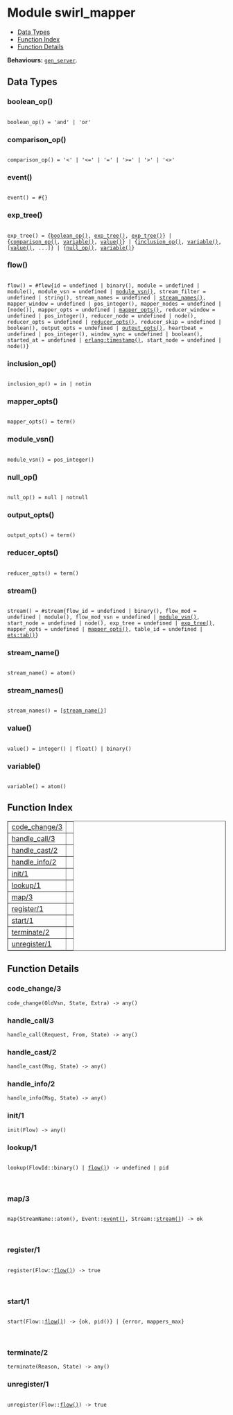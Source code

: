 

# Module swirl_mapper #
* [Data Types](#types)
* [Function Index](#index)
* [Function Details](#functions)

__Behaviours:__ [`gen_server`](gen_server.md).

<a name="types"></a>

## Data Types ##




### <a name="type-boolean_op">boolean_op()</a> ###


<pre><code>
boolean_op() = 'and' | 'or'
</code></pre>




### <a name="type-comparison_op">comparison_op()</a> ###


<pre><code>
comparison_op() = '&lt;' | '&lt;=' | '=' | '&gt;=' | '&gt;' | '&lt;&gt;'
</code></pre>




### <a name="type-event">event()</a> ###


<pre><code>
event() = #{}
</code></pre>




### <a name="type-exp_tree">exp_tree()</a> ###


<pre><code>
exp_tree() = {<a href="#type-boolean_op">boolean_op()</a>, <a href="#type-exp_tree">exp_tree()</a>, <a href="#type-exp_tree">exp_tree()</a>} | {<a href="#type-comparison_op">comparison_op()</a>, <a href="#type-variable">variable()</a>, <a href="#type-value">value()</a>} | {<a href="#type-inclusion_op">inclusion_op()</a>, <a href="#type-variable">variable()</a>, [<a href="#type-value">value()</a>, ...]} | {<a href="#type-null_op">null_op()</a>, <a href="#type-variable">variable()</a>}
</code></pre>




### <a name="type-flow">flow()</a> ###


<pre><code>
flow() = #flow{id = undefined | binary(), module = undefined | module(), module_vsn = undefined | <a href="#type-module_vsn">module_vsn()</a>, stream_filter = undefined | string(), stream_names = undefined | <a href="#type-stream_names">stream_names()</a>, mapper_window = undefined | pos_integer(), mapper_nodes = undefined | [node()], mapper_opts = undefined | <a href="#type-mapper_opts">mapper_opts()</a>, reducer_window = undefined | pos_integer(), reducer_node = undefined | node(), reducer_opts = undefined | <a href="#type-reducer_opts">reducer_opts()</a>, reducer_skip = undefined | boolean(), output_opts = undefined | <a href="#type-output_opts">output_opts()</a>, heartbeat = undefined | pos_integer(), window_sync = undefined | boolean(), started_at = undefined | <a href="erlang.md#type-timestamp">erlang:timestamp()</a>, start_node = undefined | node()}
</code></pre>




### <a name="type-inclusion_op">inclusion_op()</a> ###


<pre><code>
inclusion_op() = in | notin
</code></pre>




### <a name="type-mapper_opts">mapper_opts()</a> ###


<pre><code>
mapper_opts() = term()
</code></pre>




### <a name="type-module_vsn">module_vsn()</a> ###


<pre><code>
module_vsn() = pos_integer()
</code></pre>




### <a name="type-null_op">null_op()</a> ###


<pre><code>
null_op() = null | notnull
</code></pre>




### <a name="type-output_opts">output_opts()</a> ###


<pre><code>
output_opts() = term()
</code></pre>




### <a name="type-reducer_opts">reducer_opts()</a> ###


<pre><code>
reducer_opts() = term()
</code></pre>




### <a name="type-stream">stream()</a> ###


<pre><code>
stream() = #stream{flow_id = undefined | binary(), flow_mod = undefined | module(), flow_mod_vsn = undefined | <a href="#type-module_vsn">module_vsn()</a>, start_node = undefined | node(), exp_tree = undefined | <a href="#type-exp_tree">exp_tree()</a>, mapper_opts = undefined | <a href="#type-mapper_opts">mapper_opts()</a>, table_id = undefined | <a href="ets.md#type-tab">ets:tab()</a>}
</code></pre>




### <a name="type-stream_name">stream_name()</a> ###


<pre><code>
stream_name() = atom()
</code></pre>




### <a name="type-stream_names">stream_names()</a> ###


<pre><code>
stream_names() = [<a href="#type-stream_name">stream_name()</a>]
</code></pre>




### <a name="type-value">value()</a> ###


<pre><code>
value() = integer() | float() | binary()
</code></pre>




### <a name="type-variable">variable()</a> ###


<pre><code>
variable() = atom()
</code></pre>

<a name="index"></a>

## Function Index ##


<table width="100%" border="1" cellspacing="0" cellpadding="2" summary="function index"><tr><td valign="top"><a href="#code_change-3">code_change/3</a></td><td></td></tr><tr><td valign="top"><a href="#handle_call-3">handle_call/3</a></td><td></td></tr><tr><td valign="top"><a href="#handle_cast-2">handle_cast/2</a></td><td></td></tr><tr><td valign="top"><a href="#handle_info-2">handle_info/2</a></td><td></td></tr><tr><td valign="top"><a href="#init-1">init/1</a></td><td></td></tr><tr><td valign="top"><a href="#lookup-1">lookup/1</a></td><td></td></tr><tr><td valign="top"><a href="#map-3">map/3</a></td><td></td></tr><tr><td valign="top"><a href="#register-1">register/1</a></td><td></td></tr><tr><td valign="top"><a href="#start-1">start/1</a></td><td></td></tr><tr><td valign="top"><a href="#terminate-2">terminate/2</a></td><td></td></tr><tr><td valign="top"><a href="#unregister-1">unregister/1</a></td><td></td></tr></table>


<a name="functions"></a>

## Function Details ##

<a name="code_change-3"></a>

### code_change/3 ###

`code_change(OldVsn, State, Extra) -> any()`

<a name="handle_call-3"></a>

### handle_call/3 ###

`handle_call(Request, From, State) -> any()`

<a name="handle_cast-2"></a>

### handle_cast/2 ###

`handle_cast(Msg, State) -> any()`

<a name="handle_info-2"></a>

### handle_info/2 ###

`handle_info(Msg, State) -> any()`

<a name="init-1"></a>

### init/1 ###

`init(Flow) -> any()`

<a name="lookup-1"></a>

### lookup/1 ###

<pre><code>
lookup(FlowId::binary() | <a href="#type-flow">flow()</a>) -&gt; undefined | pid
</code></pre>
<br />

<a name="map-3"></a>

### map/3 ###

<pre><code>
map(StreamName::atom(), Event::<a href="#type-event">event()</a>, Stream::<a href="#type-stream">stream()</a>) -&gt; ok
</code></pre>
<br />

<a name="register-1"></a>

### register/1 ###

<pre><code>
register(Flow::<a href="#type-flow">flow()</a>) -&gt; true
</code></pre>
<br />

<a name="start-1"></a>

### start/1 ###

<pre><code>
start(Flow::<a href="#type-flow">flow()</a>) -&gt; {ok, pid()} | {error, mappers_max}
</code></pre>
<br />

<a name="terminate-2"></a>

### terminate/2 ###

`terminate(Reason, State) -> any()`

<a name="unregister-1"></a>

### unregister/1 ###

<pre><code>
unregister(Flow::<a href="#type-flow">flow()</a>) -&gt; true
</code></pre>
<br />

